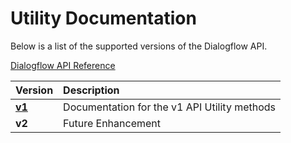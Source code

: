 # Utility Documentation
Below is a list of the supported versions of the Dialogflow API.

[Dialogflow API Reference](https://dialogflow.com/docs/reference/agent/)

Version|Description
:-----|:----------
**[v1](v1/README.md)** |Documentation for the v1 API Utility methods
**v2** |Future Enhancement
